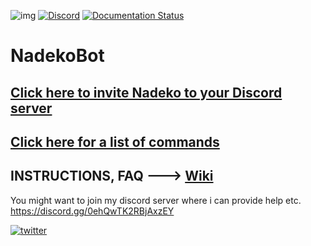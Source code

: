 ![img](https://ci.appveyor.com/api/projects/status/gmu6b3ltc80hr3k9?svg=true)
[![Discord](https://discordapp.com/api/guilds/117523346618318850/widget.png)](https://discord.gg/0ehQwTK2RBjAxzEY)
[![Documentation Status](https://readthedocs.org/projects/nadekobot/badge/?version=latest)](http://nadekobot.readthedocs.io/en/1.0/?badge=latest)
# NadekoBot

## [Click here to invite Nadeko to your Discord server](https://discordapp.com/oauth2/authorize?client_id=170254782546575360&scope=bot&permissions=66186303)
## [Click here for a list of commands](http://nadekobot.readthedocs.io/en/1.0/Commands%20List/)
## INSTRUCTIONS, FAQ ---> [Wiki](http://nadekobot.readthedocs.io/en/1.0/)

You might want to join my discord server where i can provide help etc. https://discord.gg/0ehQwTK2RBjAxzEY

[![twitter](https://cdn.discordapp.com/attachments/155726317222887425/251837903137800192/tw.JPG)](https://twitter.com/TheNadekoBot)
